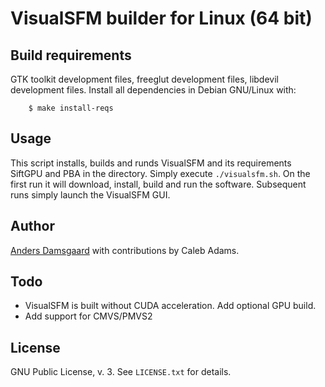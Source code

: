 # VisualSFM builder for Linux (64 bit)

## Build requirements
GTK toolkit development files, freeglut development files, libdevil development
files. Install all dependencies in Debian GNU/Linux with:

        $ make install-reqs

## Usage
This script installs, builds and runds VisualSFM and its requirements SiftGPU
and PBA in the directory. Simply execute `./visualsfm.sh`. On the first run it
will download, install, build and run the software. Subsequent runs simply
launch the VisualSFM GUI.

## Author
[Anders Damsgaard](mailto:adamsgaard@ucsd.edu) with contributions by Caleb 
Adams.

## Todo
- VisualSFM is built without CUDA acceleration. Add optional GPU build.
- Add support for CMVS/PMVS2

## License
GNU Public License, v. 3. See ``LICENSE.txt`` for details.
